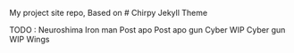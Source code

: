 My project site repo, 
Based on # Chirpy Jekyll Theme


TODO :
    Neuroshima
    Iron man
    Post apo 
    Post apo gun
    Cyber WIP
    Cyber gun WIP
    Wings 
